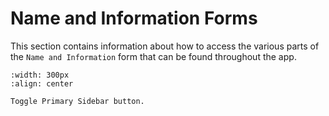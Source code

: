 
# Name and Information Forms



This section contains information about how to access the various parts of the ``Name and Information`` form that can be found throughout the app. 





```{lazyfigure} /_static/solo_app/Tips/PrimarySidebar/PrimarySidebar-toggle.webp
:width: 300px
:align: center

Toggle Primary Sidebar button.

```
